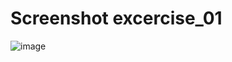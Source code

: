 # Screenshot excercise_01

![image](https://user-images.githubusercontent.com/84604436/182328772-0d4bd70a-3a6e-4a25-b085-669663c919f2.png)
